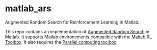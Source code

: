 # matlab_ars
Augmented Random Search for Reinforcement Learning in Matlab.

This repo contains an implementation of [Augmented Random Search](https://arxiv.org/abs/1803.07055) in Matlab. It supports Matlab environements compatible with the [Matlab RL Toolbox](https://www.mathworks.com/products/reinforcement-learning.html). It also requires the [Parallel computing toolbox](https://www.mathworks.com/products/parallel-computing.html).
